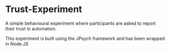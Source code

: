 # Trust-Experiment

A simple behavioural experiment where participants are asked to report their trust in automation.

This experiment is built using the JPsych framework and has been wrapped in Node.JS
